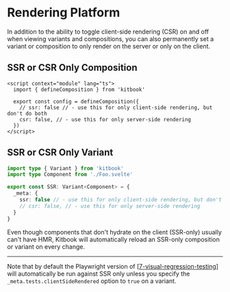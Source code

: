 # Rendering Platform

In addition to the ability to toggle client-side rendering (CSR) on and off when viewing variants and compositions, you can also permanently set a variant or composition to only render on the server or only on the client.

## SSR or CSR Only Composition

```svelte title="Foo.composition"
<script context="module" lang="ts">
  import { defineComposition } from 'kitbook'

  export const config = defineComposition({
    // ssr: false // - use this for only client-side rendering, but don't do both
    csr: false, // - use this for only server-side rendering
  })
</script>
```

## SSR or CSR Only Variant

```ts title="Greeting.variants.ts"
import type { Variant } from 'kitbook'
import type Component from './Foo.svelte'

export const SSR: Variant<Component> = {
  _meta: {
    ssr: false // - use this for only client-side rendering, but don't do both
    // csr: false, // - use this for only server-side rendering
  }
}
```

Even though components that don't hydrate on the client (SSR-only) usually can't have HMR, Kitbook will automatically reload an SSR-only composition or variant on every change.

---

Note that by default the Playwright version of [[7-visual-regression-testing]] will automatically be run against SSR only unless you specify the `_meta.tests.clientSideRendered` option to `true` on a variant.

[//begin]: # "Autogenerated link references for markdown compatibility"
[7-visual-regression-testing]: ../7-visual-regression-testing.md "Visual Regression Testing"
[//end]: # "Autogenerated link references"